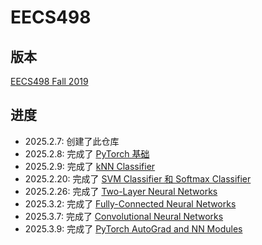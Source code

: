 # EECS498

## 版本

[EECS498 Fall 2019](https://web.eecs.umich.edu/~justincj/teaching/eecs498/FA2019)

## 进度

- 2025.2.7: 创建了此仓库
- 2025.2.8: 完成了 [PyTorch 基础](Assignments/A1/pytorch101.ipynb)
- 2025.2.9: 完成了 [kNN Classifier](Assignments/A1/kNN.ipynb)
- 2025.2.20: 完成了 [SVM Classifier 和 Softmax Classifier](Assignments/A2/linear_classifier.ipynb)
- 2025.2.26: 完成了 [Two-Layer Neural Networks](Assignments/A2/two_layer_net.ipynb)
- 2025.3.2: 完成了 [Fully-Connected Neural Networks](Assignments/A3/fully_connected_networks.ipynb)
- 2025.3.7: 完成了 [Convolutional Neural Networks](Assignments/A3/convolutional_networks.ipynb) 
- 2025.3.9: 完成了 [PyTorch AutoGrad and NN Modules](Assignments/A4/pytorch_autograd_and_nn.ipynb)